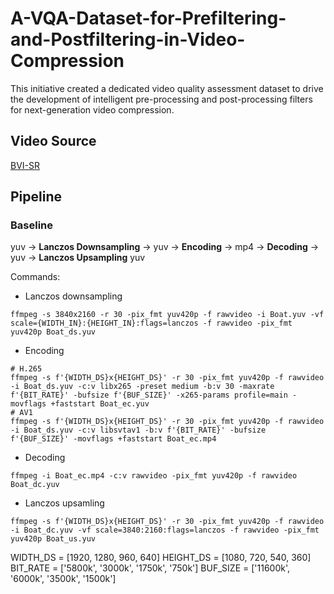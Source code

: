 # A-VQA-Dataset-for-Prefiltering-and-Postfiltering-in-Video-Compression
This initiative created a dedicated video quality assessment dataset to drive the development of intelligent pre-processing and post-processing filters for next-generation video compression.

## Video Source

[BVI-SR](https://data.bris.ac.uk/data/dataset/1gqlebyalf4ha25k228qxh5rqz)

## Pipeline

### Baseline

yuv $\rightarrow$ **Lanczos Downsampling** $\rightarrow$ yuv $\rightarrow$ **Encoding** $\rightarrow$ mp4 $\rightarrow$ **Decoding** $\rightarrow$ yuv $\rightarrow$ **Lanczos Upsampling** yuv

Commands:

- Lanczos downsampling

```
ffmpeg -s 3840x2160 -r 30 -pix_fmt yuv420p -f rawvideo -i Boat.yuv -vf scale={WIDTH_IN}:{HEIGHT_IN}:flags=lanczos -f rawvideo -pix_fmt yuv420p Boat_ds.yuv
```

- Encoding

```
# H.265
ffmpeg -s f'{WIDTH_DS}x{HEIGHT_DS}' -r 30 -pix_fmt yuv420p -f rawvideo -i Boat_ds.yuv -c:v libx265 -preset medium -b:v 30 -maxrate f'{BIT_RATE}' -bufsize f'{BUF_SIZE}' -x265-params profile=main -movflags +faststart Boat_ec.yuv
# AV1
ffmpeg -s f'{WIDTH_DS}x{HEIGHT_DS}' -r 30 -pix_fmt yuv420p -f rawvideo -i Boat_ds.yuv -c:v libsvtav1 -b:v f'{BIT_RATE}' -bufsize f'{BUF_SIZE}' -movflags +faststart Boat_ec.mp4
```

- Decoding

```
ffmpeg -i Boat_ec.mp4 -c:v rawvideo -pix_fmt yuv420p -f rawvideo Boat_dc.yuv
```

- Lanczos upsamling

```
ffmpeg -s f'{WIDTH_DS}x{HEIGHT_DS}' -r 30 -pix_fmt yuv420p -f rawvideo -i Boat_dc.yuv -vf scale=3840:2160:flags=lanczos -f rawvideo -pix_fmt yuv420p Boat_us.yuv
```

WIDTH_DS = [1920, 1280, 960, 640]
HEIGHT_DS = [1080, 720, 540, 360]
BIT_RATE = ['5800k', '3000k', '1750k', '750k']
BUF_SIZE = ['11600k', '6000k', '3500k', '1500k']
